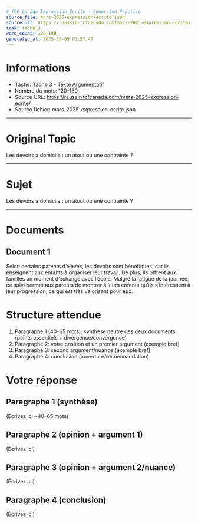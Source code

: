 ```yaml
---
# TCF Canada Expression Écrite - Generated Practice
source_file: mars-2025-expression-ecrite.json
source_url: https://reussir-tcfcanada.com/mars-2025-expression-ecrite/
task: tache_3
word_count: 120-180
generated_at: 2025-10-05 01:57:47
---
```


# Informations
- Tâche: Tâche 3 - Texte Argumentatif
- Nombre de mots: 120-180
- Source URL: https://reussir-tcfcanada.com/mars-2025-expression-ecrite/
- Source fichier: mars-2025-expression-ecrite.json

---

# Original Topic
Les devoirs à domicile : un atout ou une contrainte ?

---

# Sujet
Les devoirs à domicile : un atout ou une contrainte ?

---
# Documents
## Document 1
Selon certains parents d’élèves, les devoirs sont bénéfiques, car ils enseignent aux enfants à organiser leur travail. De plus, ils offrent aux familles un moment d’échange avec l’école. Malgré la fatigue de la journée, ce suivi permet aux parents de montrer à leurs enfants qu’ils s’intéressent à leur progression, ce qui est très valorisant pour eux.

# Structure attendue
1) Paragraphe 1 (40–65 mots): synthèse neutre des deux documents (points essentiels + divergence/convergence)
2) Paragraphe 2: votre position et un premier argument (exemple bref)
3) Paragraphe 3: second argument/nuance (exemple bref)
4) Paragraphe 4: conclusion (ouverture/recommandation)

# Votre réponse
## Paragraphe 1 (synthèse)
(Écrivez ici ~40–65 mots)

## Paragraphe 2 (opinion + argument 1)
(Écrivez ici)

## Paragraphe 3 (opinion + argument 2/nuance)
(Écrivez ici)

## Paragraphe 4 (conclusion)
(Écrivez ici)
